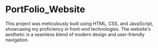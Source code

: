 # PortFolio_Website
 This project was meticulously built using HTML, CSS, and JavaScript, showcasing my proficiency in front-end technologies. The website's aesthetic is a seamless blend of modern design and user-friendly navigation.
